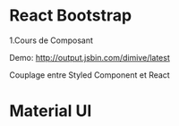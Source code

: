 # React Bootstrap

1.Cours de Composant

Demo: http://output.jsbin.com/dimive/latest

Couplage entre Styled Component et React

# Material UI
